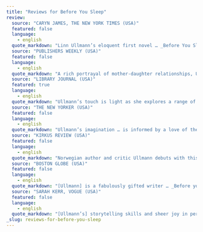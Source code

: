 ```yaml
---
title: "Reviews for Before You Sleep"
review:
  source: "CARYN JAMES, THE NEW YORK TIMES (USA)"
  featured: false
  language:
    - english
  quote_markdown: "Linn Ullmann’s eloquent first novel … _Before You Sleep_ has its own sophisticated literary shape and a fine eye for the subterfuges that lurk beneath marriages and love affairs … With its many flashbacks and its meditative approach, the story entices readers with a gentle rhythm, as if it were a bedtime story giving way to a nightmare … a perceptive and sparkling new creation" review:
  source: "PUBLISHERS WEEKLY (USA)"
  featured: false
  language:
    - english
  quote_markdown: "A rich portrayal of mother-daughter relationships, Ullmann’s ambitious first novel spans nearly 70 years and four generations of a Norwegian family perpetually in battle with itself … Ullmann deftly offsets her slow-building drama with Karin’s fantasy sequences and perversely uproarious caricatures of family members. Ullmann, who has lived in both Oslo and New York, always provides fine background detail, but it is the irrepressible Blom women who attract the reader’s sympathy" review:
  source: "LIBRARY JOURNAL (USA)"
  featured: true
  language:
    - english
  quote_markdown: "Ullmann’s touch is light as she explores a range of fiery topics. Immigration, assimilation, sibling rivalry, romance, fidelity, infidelity, patriotism, honor, and loyalty are woven into this slice-of-life look at one clan struggling to love and support its own. Originally published in Norway, this novel is currently a number one best seller throughout Scandinavia. Luckily, American readers will soon be able to join European fans in singing its praises. Highly recommended" review:
  source: "THE NEW YORKER (USA)"
  featured: false
  language:
    - english
  quote_markdown: "Ullmann’s imagination … is informed by a love of the intricacies of family life, of the ties that bind" review:
  source: "KIRKUS REVIEW (USA)"
  featured: false
  language:
    - english
  quote_markdown: "Norwegian author and critic Ullmann debuts with this intriguing, looping meditation on the history of the Blom family, told by young Karin in jagged, emotionally oblique prose … Density accrues in vivid, impressionistically recalled scenes, rather than in sophisticated plot devices, and the emotional acuity is highly original, and often absorbing" review:
  source: "BOSTON GLOBE (USA)"
  featured: false
  language:
    - english
  quote_markdown: "[Ullmann] is a fabulously gifted writer … _Before you sleep_ succeeds in every way a novel should succeed." review:
  source: "SARAH KERR, VOGUE (USA)"
  featured: false
  language:
    - english
  quote_markdown: "[Ullmann’s] storytelling skills and sheer joy in performance shine on every page"
_slug: reviews-for-before-you-sleep
---
```


